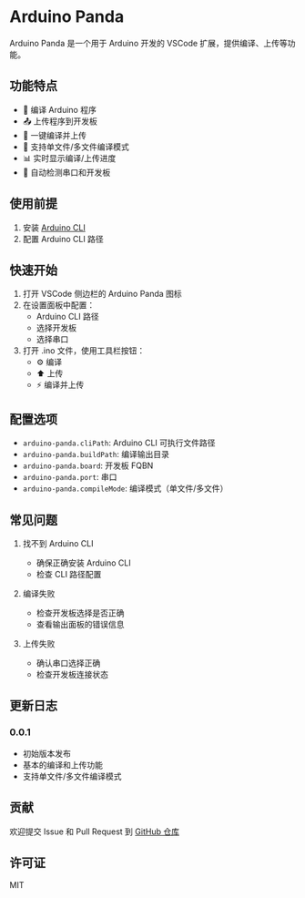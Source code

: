 # Arduino Panda

Arduino Panda 是一个用于 Arduino 开发的 VSCode 扩展，提供编译、上传等功能。

## 功能特点

- 🔧 编译 Arduino 程序
- 📤 上传程序到开发板
- 🚀 一键编译并上传
- 🔄 支持单文件/多文件编译模式
- 📊 实时显示编译/上传进度
- 🎯 自动检测串口和开发板

## 使用前提

1. 安装 [Arduino CLI](https://arduino.github.io/arduino-cli/latest/installation/)
2. 配置 Arduino CLI 路径

## 快速开始

1. 打开 VSCode 侧边栏的 Arduino Panda 图标
2. 在设置面板中配置：
   - Arduino CLI 路径
   - 选择开发板
   - 选择串口
3. 打开 .ino 文件，使用工具栏按钮：
   - ⚙️ 编译
   - ⬆️ 上传
   - ⚡ 编译并上传

## 配置选项

- `arduino-panda.cliPath`: Arduino CLI 可执行文件路径
- `arduino-panda.buildPath`: 编译输出目录
- `arduino-panda.board`: 开发板 FQBN
- `arduino-panda.port`: 串口
- `arduino-panda.compileMode`: 编译模式（单文件/多文件）

## 常见问题

1. 找不到 Arduino CLI
   - 确保正确安装 Arduino CLI
   - 检查 CLI 路径配置

2. 编译失败
   - 检查开发板选择是否正确
   - 查看输出面板的错误信息

3. 上传失败
   - 确认串口选择正确
   - 检查开发板连接状态

## 更新日志

### 0.0.1
- 初始版本发布
- 基本的编译和上传功能
- 支持单文件/多文件编译模式

## 贡献

欢迎提交 Issue 和 Pull Request 到 [GitHub 仓库](https://github.com/TomShaoquan/arduino-panda)

## 许可证

MIT
